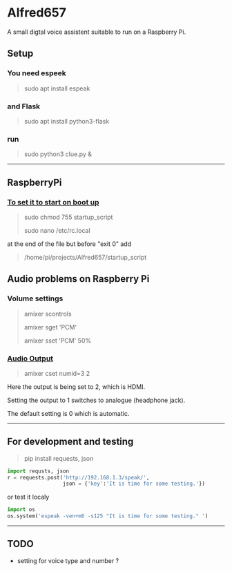 
# Alfred657 #

A small digtal voice assistent suitable to run on a Raspberry Pi.

## Setup ##

### You need espeek ###

> sudo apt install espeak

### and Flask ###

> sudo apt install python3-flask

### run ###

> sudo python3 clue.py &

----

## RaspberryPi ##

### [To set it to start on boot up](http://www.raspberry-projects.com/pi/pi-operating-systems/raspbian/scripts "Setup") ###

>sudo chmod 755 startup_script
>
>sudo nano /etc/rc.local

at the end of the file but before "exit 0" add

>/home/pi/projects/Alfred657/startup_script

## Audio problems on Raspberry Pi ##

### Volume settings ###

> amixer scontrols
>
> amixer sget 'PCM'
>
> amixer sset 'PCM' 50%

### [Audio Output](https://www.raspberrypi.org/documentation/configuration/audio-config.md "Audio Output") ###

> amixer cset numid=3 2

 Here the output is being set to 2, which is HDMI.

 Setting the output to 1 switches to analogue (headphone jack).

 The default setting is 0 which is automatic.

----
## For development and testing ##

> pip install requests, json

``` python
import requsts, json
r = requests.post('http://192.168.1.3/speak/', 
                  json = {'key':'It is time for some testing.'})
```

or test it localy

``` python
import os
os.system('espeak -ven+m6 -s125 "It is time for some testing." ')
```

----

## TODO ##

* setting for voice type and number ?
